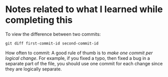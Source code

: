 # Notes related to what I learned while completing this

To view the difference between two commits:

    git diff first-commit-id second-commit-id

How often to commit:
A good rule of thumb is to *make one commit per logical change*. For example,
if you fixed a typo, then fixed a bug in a separate part of the file, you
should use one commit for each change since they are logically separate.
